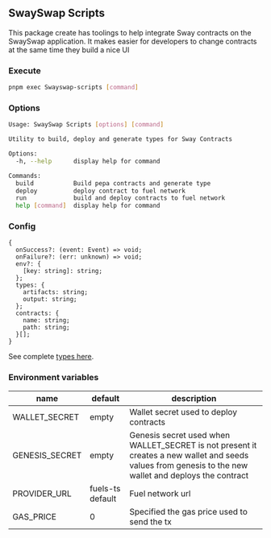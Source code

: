 ## SwaySwap Scripts

This package create has toolings to help integrate Sway contracts
on the SwaySwap application. It makes easier for developers to
change contracts at the same time they build a nice UI

### Execute

```sh
pnpm exec Swayswap-scripts [command]
```

### Options

```sh
Usage: SwaySwap Scripts [options] [command]

Utility to build, deploy and generate types for Sway Contracts

Options:
  -h, --help      display help for command

Commands:
  build           Build pepa contracts and generate type
  deploy          deploy contract to fuel network
  run             build and deploy contracts to fuel network
  help [command]  display help for command
```

### Config

```
{
  onSuccess?: (event: Event) => void;
  onFailure?: (err: unknown) => void;
  env?: {
    [key: string]: string;
  };
  types: {
    artifacts: string;
    output: string;
  };
  contracts: {
    name: string;
    path: string;
  }[];
}
```

See complete [types here](./src/types.ts).

### Environment variables

| name           | default          | description                                                                                                                                            |
| -------------- | ---------------- | ------------------------------------------------------------------------------------------------------------------------------------------------------ |
| WALLET_SECRET  | empty            | Wallet secret used to deploy contracts                                                                                                                 |
| GENESIS_SECRET | empty            | Genesis secret used when WALLET_SECRET is not present it creates a new wallet and seeds values from genesis to the new wallet and deploys the contract |
| PROVIDER_URL   | fuels-ts default | Fuel network url                                                                                                                                       |
| GAS_PRICE      | 0                | Specified the gas price used to send the tx                                                                                                            |
